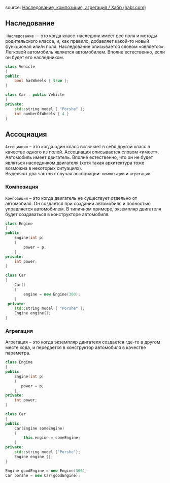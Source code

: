 source: [Наследование, композиция, агрегация / Хабр (habr.com)](https://habr.com/ru/articles/354046/)
## Наследование
 `Наследование` — это когда класс-наследник имеет все поля и методы родительского класса, и, как правило, добавляет какой-то новый функционал или/и поля. Наследование описывается словом «является». Легковой автомобиль является автомобилем. Вполне естественно, если он будет его наследником.  
  
```c++
class Vehicle
{
public:
    bool hasWheels { true };
}

class Car : public Vehicle
{
private:
    std::string model { "Porshe" };
    int numberOfWheels { 4 }
}
```

## Ассоциация
`Ассоциация` – это когда один класс включает в себя другой класс в качестве одного из полей. Ассоциация описывается словом «имеет». Автомобиль имеет двигатель. Вполне естественно, что он не будет являться наследником двигателя (хотя такая архитектура тоже возможна в некоторых ситуациях).  
Выделяют два частных случая ассоциации: `композицию` и `агрегацию`.

### Композиция
`Композиция` – это когда двигатель не существует отдельно от автомобиля. Он создается при создании автомобиля и полностью управляется автомобилем. В типичном примере, экземпляр двигателя будет создаваться в конструкторе автомобиля.  


```c++
class Engine
{
public:
    Engine(int p)
    {
        power = p;
    }
private:
    int power;
}

class Car
{
    Car()
    {
	    engine = new Engine(360);
    }
 private:
    std::string model { "Porshe" };
    Engine engine{};
}
```

### Агрегация
Агрегация – это когда экземпляр двигателя создается где-то в другом месте кода, и передается в конструктор автомобиля в качестве параметра. 

```c++
class Engine
{
public:
    Engine(int p)
    {
       power = p;
    }
private:
	int power;
}        

class Car
{
public:
    Car(Engine someEngine)
    {
	    this.engine = someEngine;
    }
private:
    std::string model {"Porshe"};
    Engine engine {};
}

Engine goodEngine = new Engine(360);
Car porshe = new Car(goodEngine);
```